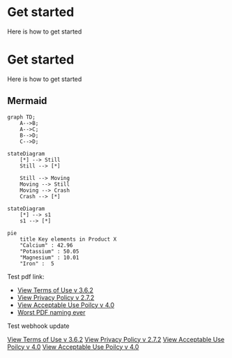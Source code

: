 # Get started
Here is how to get started
# Get started
Here is how to get started
## Mermaid

```mermaid
graph TD;
    A-->B;
    A-->C;
    B-->D;
    C-->D;
```

```mermaid
stateDiagram
    [*] --> Still
    Still --> [*]

    Still --> Moving
    Moving --> Still
    Moving --> Crash
    Crash --> [*]
```

```mermaid
stateDiagram
    [*] --> s1
    s1 --> [*]
```

```mermaid
pie
    title Key elements in Product X
    "Calcium" : 42.96
    "Potassium" : 50.05
    "Magnesium" : 10.01
    "Iron" :  5
```
Test pdf link:
- [View Terms of Use v 3.6.2](../../terms-of-use.pdf ':target=_blank') 
- [View Privacy Policy v 2.7.2](../../privacy-policy-v-2.7.2.pdf ':target=_blank') 
- [View Acceptable Use Poilcy v 4.0](../../mdm-aup-v4.0.pdf ':target=_blank') 
- [Worst PDF naming ever](../../assets/Random%20Naming%20Style%201%20.%202%203.4.pdf ':target=_blank') 
  

Test webhook update

<a href="/terms-of-use.pdf" target="_blank">View Terms of Use v 3.6.2</a>
<a href="/privacy-policy-v-2.7.2.pdf" target="_blank">View Privacy Policy v 2.7.2</a>
<a href="/mdm-aup-v4.0.pdf " target="_blank">View Acceptable Use Poilcy v 4.0</a>
<a href="/assets/Random Naming Style 1 . 2 3.4.pdf" target="_blank">View Acceptable Use Poilcy v 4.0</a>